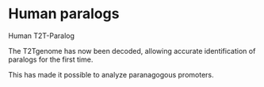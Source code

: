# Human paralogs

Human T2T-Paralog

The T2Tgenome has now been decoded, allowing accurate identification of paralogs for the first time.

This has made it possible to analyze paranagogous promoters.
